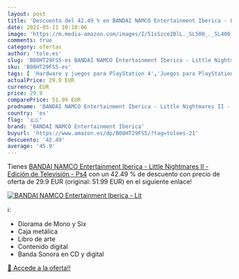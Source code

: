 ```yaml
---
layout: post
title: 'Descuento del 42.49 % en BANDAI NAMCO Entertainment Iberica - Lit'
date: 2021-05-11 10:10:06
image: 'https://m.media-amazon.com/images/I/51sSzce2BlL._SL500_._SL400_.jpg'
comments: true
category: ofertas
author: 'tole.es'
slug: 'B08HT29FS5-es BANDAI NAMCO Entertainment Iberica - Little Nightmares II...'
sku: 'B08HT29FS5-es'
tags: [ 'Hardware y juegos para PlayStation 4','Juegos para PlayStation 4','Videojuegos','bandai namco entertainment iberica','ps4', ]
actualPrice: 29.9 EUR
currency: EUR
price: 29.9
comparePrice: 51.99 EUR
prodname: 'BANDAI NAMCO Entertainment Iberica - Little Nightmares II - Edición de Televisión - Ps4'
country: 'es'
flag: '🇪🇸'
brand: 'BANDAI NAMCO Entertainment Iberica'
buyurl: 'https://www.amazon.es/dp/B08HT29FS5/?tag=tolees-21'
descuento: '42.49'
average: '45.9'
---
```


Tienes [BANDAI NAMCO Entertainment Iberica - Little Nightmares II - Edición de Televisión - Ps4](https://www.amazon.es/dp/B08HT29FS5/?tag=tolees-21) con un 42.49 % de descuento con precio de oferta de 29.9 EUR (original: 51.99 EUR) en el siguiente enlace!

[![BANDAI NAMCO Entertainment Iberica - Lit](https://m.media-amazon.com/images/I/51sSzce2BlL._SL500_._SL400_.jpg)](https://www.amazon.es/dp/B08HT29FS5/?tag=tolees-21)

ℹ️:

- Diorama de Mono y Six
- Caja metálica
- Libro de arte
- Contenido digital
- Banda Sonora en CD y digital

[🛒 Accede a la oferta!!](https://www.amazon.es/dp/B08HT29FS5/?tag=tolees-21)
